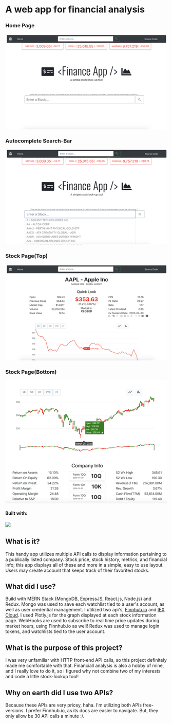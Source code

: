 # A web app for financial analysis
### Home Page
![](frontend/images/gal_1.png)
### Autocomplete Search-Bar
![](frontend/images/gal_2.png)
### Stock Page(Top)
![](frontend/images/gal_3.png)
### Stock Page(Bottom)
![](frontend/images/gal_4.png)
#### Built with:
![](https://gossett.dev/static/b52512d9402df77db7e9436af0bb44d0/b53ef/mern.png)
## What is it?
This handy app utilizes multiple API calls to display information pertaining to a publically listed company. Stock price, stock history, metrics, and financial info; this app displays all of these and more in a simple, easy to use layout. Users may create account that keeps track of their favorited stocks.
## What did I use?
Build with MERN Stack (MongoDB, ExpressJS, React.js, Node.js) and Redux. Mongo was used to save each watchlist tied to a user's account, as well as user credential management. I utilized two api's, [Finnhub.io](https://www.finnhub.io) and [IEX Cloud](https://www.iexcloud.io). I used Plotly.js for the graph displayed at each stock information page. WebHooks are used to subscribe to real time price updates during market hours, using Finnhub.io as well! Redux was used to manage login tokens, and watchlists tied to the user account.
## What is the purpose of this project?
I was very unfamiliar with HTTP front-end API calls, so this project definitely made me comfortable with that. Financiall analysis is also a hobby of mine, and I really love to do it, so i figured why not combine two of my interests and code a little stock-lookup tool!
## Why on earth did I use two APIs?
Because these APIs are very pricey, haha. I'm utilizing both APIs free-versions. I prefer Finnhub.io, as its docs are easier to navigate. But, they only allow be 30 API calls a minute :/.
 
